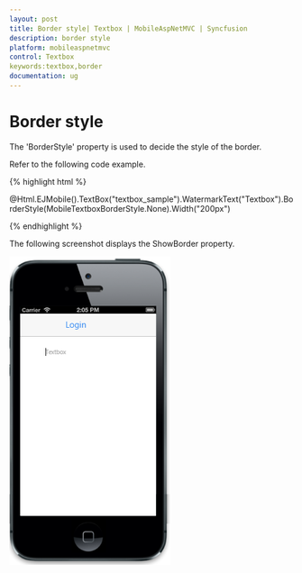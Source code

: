 ```yaml
---
layout: post
title: Border style| Textbox | MobileAspNetMVC | Syncfusion
description: border style
platform: mobileaspnetmvc
control: Textbox
keywords:textbox,border
documentation: ug
---
```


# Border style

The 'BorderStyle' property is used to decide the style of the border.

Refer to the following code example.

{% highlight html %}

   @Html.EJMobile().TextBox("textbox_sample").WatermarkText("Textbox").BorderStyle(MobileTextboxBorderStyle.None).Width("200px")

{% endhighlight %}

The following screenshot displays the ShowBorder property.

![](Border-support_images/Border-support_img1.png)



